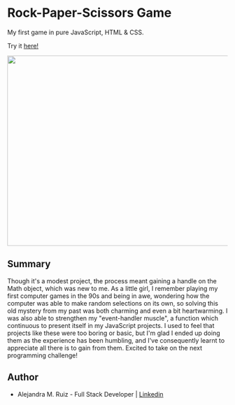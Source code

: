 # Rock-Paper-Scissors Game

My first game in pure JavaScript, HTML & CSS.  

Try it [here!](https://alejandramruiz.github.io/rock-paper-scissors/)

<image src ="images/rps-img.png" width="750" height="435">

## Summary
Though it's a modest project, the process meant gaining a handle on the Math object, which was new to me. As a little girl, I remember playing my first computer games in the 90s and being in awe, wondering how the computer was able to make random selections on its own, so solving this old mystery from my past was both charming and even a bit heartwarming. I was also able to strengthen my "event-handler muscle", a function which continuous to present itself in my JavaScript projects. I used to feel that projects like these were too boring or basic, but I'm glad I ended up doing them as the experience has been humbling, and I've consequently learnt to appreciate all there is to gain from them. Excited to take on the next programming challenge!    

## Author 
* Alejandra M. Ruiz - Full Stack Developer | [Linkedin](https://www.linkedin.com/in/alejandra-m-ruiz/)
